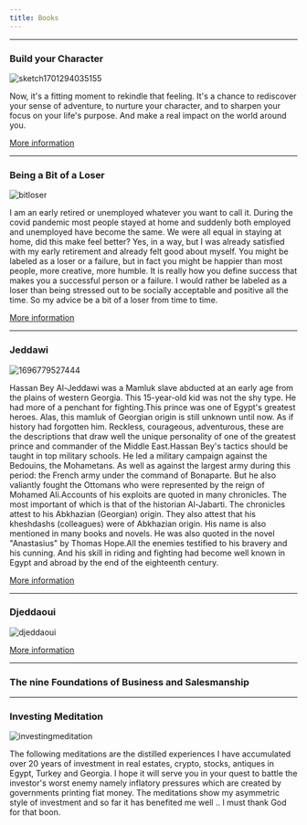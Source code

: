 ```yaml
---
title: Books 
---
```


---

### Build your Character 

![sketch1701294035155](/sketch1701294035155.jpg)

Now, it's a fitting moment to rekindle that feeling. It's a chance to rediscover your sense of adventure, to nurture your character, and to sharpen your focus on your life's purpose. And make a real impact on the world around you.

[More information](/books/build.md)

---

### Being a Bit of a Loser

![bitloser](/bitloser.jpg)

I am an early retired or unemployed whatever you want to call it. During the covid pandemic most people stayed at home and suddenly both employed and unemployed have become the same. We were all equal in staying at home, did this make feel better? Yes, in a way, but I was already satisfied with my early retirement and already felt good about myself. You might be labeled as a loser or a failure, but in fact you might be happier than most people, more creative, more humble. It is really how you define success that makes you a successful person or a failure. I would rather be labeled as a loser than being stressed out to be socially acceptable and positive all the time. So my advice be a bit of a loser from time to time.

[More information](/books/build.md)

---

### Jeddawi 

![1696779527444](/1696779527444.jpg)

Hassan Bey Al-Jeddawi was a Mamluk slave abducted at an early age from the plains of western Georgia. This 15-year-old kid was not the shy type. He had more of a penchant for fighting.This prince was one of Egypt's greatest heroes. Alas, this mamluk of Georgian origin is still unknown until now. As if history had forgotten him.
Reckless, courageous, adventurous, these are the descriptions that draw well the unique personality of one of the greatest prince and commander of the Middle East.Hassan Bey's tactics should be taught in top military schools. He led a military campaign against the Bedouins, the Mohametans. As well as against the largest army during this period: the French army under the command of Bonaparte. But he also valiantly fought the Ottomans who were represented by the reign of Mohamed Ali.Accounts of his exploits are quoted in many chronicles. The most important of which is that of the historian Al-Jabarti. The chronicles attest to his Abkhazian (Georgian) origin. They also attest that his kheshdashs (colleagues) were of Abkhazian origin. His name is also mentioned in many books and novels. He was also quoted in the novel "Anastasius" by Thomas Hope.All the enemies testified to his bravery and his cunning. And his skill in riding and fighting had become well known in Egypt and abroad by the end of the eighteenth century.

[More information](/books/build.md)

---

### Djeddaoui

![djeddaoui](/djeddaoui.jpg)



[More information](/books/build.md)

---

### The nine Foundations of Business and Salesmanship

---

### Investing Meditation

![investingmeditation](/investingmeditation.jpg)


The following meditations are the distilled experiences I have accumulated over 20 years of investment in real estates, crypto, stocks, antiques in Egypt, Turkey and Georgia. I hope it will serve you in your quest to battle the investor's worst enemy namely inflatory pressures which are created by governments printing fiat money. The meditations show my asymmetric style of investment and so far it has benefited me well .. I must thank God for that boon.